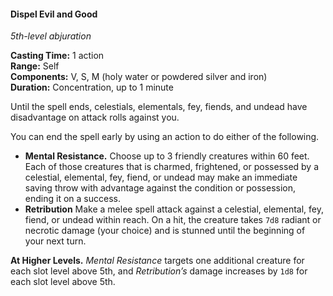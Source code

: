 #### Dispel Evil and Good
<!-- TODO Check and tag this spell -->
<!-- markdownlint-disable-next-line no-emphasis-as-heading -->
_5th-level abjuration_

**Casting Time:** 1 action \
**Range:** Self \
**Components:** V, S, M (holy water or powdered silver and iron) \
**Duration:** Concentration, up to 1 minute

Until the spell ends, celestials, elementals, fey, fiends, and undead have disadvantage on attack rolls against you.

You can end the spell early by using an action to do either of the following.

- **Mental Resistance.**
  Choose up to 3 friendly creatures within 60 feet.
  Each of those creatures that is charmed, frightened, or possessed by a celestial, elemental, fey, fiend, or undead may make an immediate saving throw with advantage against the condition or possession, ending it on a success.
- **Retribution**
  Make a melee spell attack against a celestial, elemental, fey, fiend, or undead within reach.
  On a hit, the creature takes `7d8` radiant or necrotic damage (your choice) and is stunned until the beginning of your next turn.

**At Higher Levels.**
_Mental Resistance_ targets one additional creature for each slot level above 5th, and _Retribution’s_ damage increases by `1d8` for each slot level above 5th.
